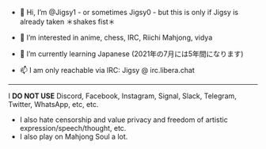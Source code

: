 - 👋 Hi, I’m @Jigsy1 - or sometimes Jigsy0 - but this is only if Jigsy is already taken ＊shakes fist＊

- 👀 I’m interested in anime, chess, IRC, Riichi Mahjong, vidya

- 🌱 I’m currently learning Japanese (2021年の7月には5年間になります)

- 📫 I am only reachable via IRC: Jigsy @ irc.libera.chat

<hr />

I <b>DO NOT USE</b> Discord, Facebook, Instagram, Signal, Slack, Telegram, Twitter, WhatsApp, etc, etc.

- I also hate censorship and value privacy and freedom of artistic expression/speech/thought, etc.
- I also play on Mahjong Soul a lot.

<!---
Jigsy1/Jigsy1 is a ✨ special ✨ repository because its `README.md` (this file) appears on your GitHub profile.
You can click the Preview link to take a look at your changes.
--->
